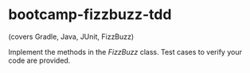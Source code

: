 # bootcamp-fizzbuzz-tdd
(covers Gradle, Java, JUnit, FizzBuzz)

Implement the methods in the _FizzBuzz_ class. Test cases to verify your code are provided.

